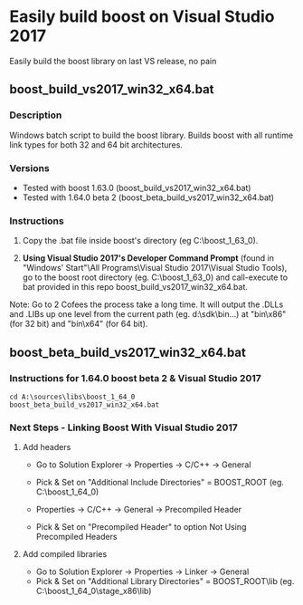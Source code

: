 # Easily build boost on Visual Studio 2017
Easily build the boost library on last VS release, no pain

## boost_build_vs2017_win32_x64.bat

### Description
Windows batch script to build the boost library.
Builds boost with all runtime link types for both 32 and 64 bit architectures.

### Versions
- Tested with boost 1.63.0 (boost_build_vs2017_win32_x64.bat)
- Tested with 1.64.0 beta 2 (boost_beta_build_vs2017_win32_x64.bat)

### Instructions
1. Copy the .bat file inside boost's directory (eg C:\boost_1_63_0).

2. **Using Visual Studio 2017's Developer Command Prompt** (found in "Windows' Start"\All Programs\Visual Studio 2017\Visual Studio Tools), go to the boost root directory (eg. C:\boost_1_63_0) and call-execute to bat provided in this repo boost_build_vs2017_win32_x64.bat.

Note: Go to 2 Cofees the process take a long time.
It will output the .DLLs and .LIBs up one level from the current path (eg. d:\sdk\bin...) at "bin\x86" (for 32 bit) and "bin\x64" (for 64 bit).

## boost_beta_build_vs2017_win32_x64.bat
### Instructions for 1.64.0 boost beta 2 & Visual Studio 2017

```shell
cd A:\sources\libs\boost_1_64_0
boost_beta_build_vs2017_win32_x64.bat
```

### Next Steps - Linking Boost With Visual Studio 2017
1. Add headers
	- Go to Solution Explorer -> Properties -> C/C++ -> General
	- Pick & Set on "Additional Include Directories" = BOOST_ROOT (eg. C:\boost_1_64_0)

	- Properties -> C/C++ -> General -> Precompiled Header
	- Pick & Set on "Precompiled Header" to option Not Using Precompiled Headers

2. Add compiled libraries
	- Go to Solution Explorer -> Properties -> Linker -> General
	- Pick & Set on "Additional Library Directories" = BOOST_ROOT\lib (eg. C:\boost_1_64_0\stage_x86\lib)
